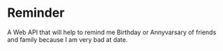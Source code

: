 # Reminder
A Web API that will help to remind me Birthday or Annyvarsary of friends and family because I am very bad at date.

